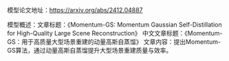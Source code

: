 模型论文地址：https://arxiv.org/abs/2412.04887

模型概述：文章标题：《Momentum-GS: Momentum Gaussian Self-Distillation for High-Quality Large Scene Reconstruction》
中文文章标题：《Momentum-GS：用于高质量大型场景重建的动量高斯自蒸馏》
文章内容：提出Momentum-GS算法，通过动量高斯自蒸馏提升大型场景重建质量与效率。
